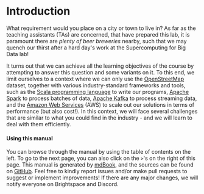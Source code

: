 # Introduction

What requirement would you place on a city or town to live in? As far as the
teaching assistants (TAs) are concerned, that have prepared this lab, it is
paramount there are _plenty of beer breweries_ nearby, such that we may quench
our thirst after a hard day's work at the Supercomputing for Big Data lab!

It turns out that we can achieve all the learning objectives of the course by
attempting to answer this question and some variants on it. To this end, we
limit ourselves to a context where we can only use the [OpenStreetMap] dataset,
together with various industry-standard frameworks and tools, such as the [Scala
programming language] to write our programs, [Apache Spark] to process batches
of data, [Apache Kafka] to process streaming data, and the [Amazon Web Services]
(AWS) to scale out our solutions in terms of performance (but also cost!).
In this context, we will face several challenges that are similar to what you
could find in the industry - and we will learn to deal with them efficiently.

#### Using this manual

You can browse through the manual by using the table of contents on the left. To
go to the next page, you can also click on the `>`'s on the right of this page.
This manual is generated by [mdBook], and the sources can be found on [GitHub].
Feel free to kindly report issues and/or make pull requests to suggest or
implement improvements! If there are any major changes, we will notify everyone
on Brightspace and Discord.

[amazon web services]: https://aws.amazon.com
[github]: https://github.com/abs-tudelft/sbd
[openstreetmap]: https://www.openstreetmap.org
[apache spark]: https://spark.apache.org
[apache kafka]: https://kafka.apache.org
[mdbook]: https://github.com/rust-lang/mdBook
[scala programming language]: https://www.scala-lang.org/
